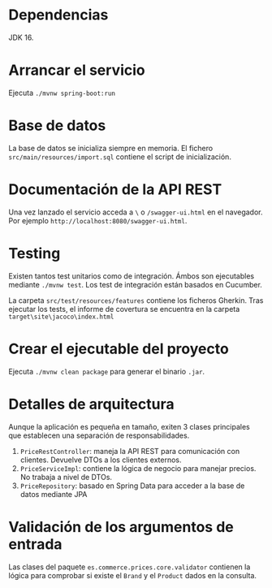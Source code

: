 # Dependencias
JDK 16.

# Arrancar el servicio

Ejecuta `./mvnw spring-boot:run`

# Base de datos

La base de datos se inicializa siempre en memoria. El fichero `src/main/resources/import.sql` contiene el script de inicialización.

# Documentación de la API REST

Una vez lanzado el servicio acceda a `\` o `/swagger-ui.html` en el navegador. Por ejemplo `http://localhost:8080/swagger-ui.html`.

# Testing
Existen tantos test unitarios como de integración. Ámbos son ejecutables mediante `./mvnw test`.
Los test de integración están basados en Cucumber. 

La carpeta `src/test/resources/features` contiene los ficheros Gherkin.
Tras ejecutar los tests, el informe de covertura se encuentra en la carpeta `target\site\jacoco\index.html` 

# Crear el ejecutable del proyecto

Ejecuta `./mvnw clean package` para generar el binario `.jar`.

# Detalles de arquitectura
Aunque la aplicación es pequeña en tamaño, exiten 3 clases principales que establecen una separación de responsabilidades.
1. `PriceRestController`: maneja la API REST para comunicación con clientes. Devuelve DTOs a los clientes externos.
1. `PriceServiceImpl`: contiene la lógica de negocio para manejar precios. No trabaja a nivel de DTOs.
1. `PriceRepository`: basado en Spring Data para acceder a la base de datos mediante JPA

# Validación de los argumentos de entrada
Las clases del paquete `es.commerce.prices.core.validator` contienen la lógica para comprobar si existe el `Brand` y el `Product` dados en la consulta.